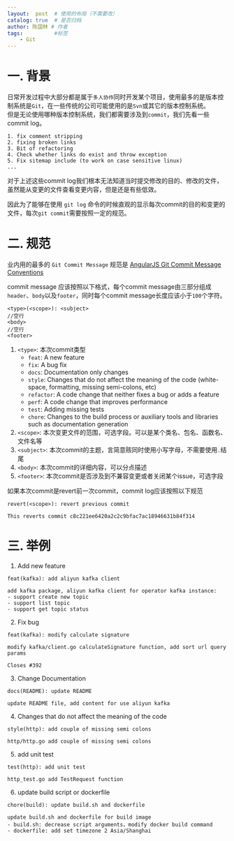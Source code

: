 ```yaml
---
layout:  post  # 使用的布局（不需要改）
catalog: true  # 是否归档
author: 陈国林 # 作者
tags:          #标签
    - Git
---
```


# 一. 背景
日常开发过程中大部分都是属于`多人协作`同时开发某个项目，使用最多的是版本控制系统是`Git`，在一些传统的公司可能使用的是`Svn`或其它的版本控制系统。  
但是无论使用哪种版本控制系统，我们都需要涉及到`commit`，我们先看一些commit log。

```
1. fix comment stripping
2. fixing broken links
3. Bit of refactoring
4. Check whether links do exist and throw exception
5. Fix sitemap include (to work on case sensitive linux)
...
```

对于上述这些commit log我们根本无法知道当时提交修改的目的、修改的文件，虽然能从变更的文件查看变更内容，但是还是有些低效。

因此为了能够在使用 `git log` 命令的时候直观的显示每次commit的目的和变更的文件，每次`git commit`需要按照一定的规范。

# 二. 规范
业内用的最多的 `Git Commit Message` 规范是 [AngularJS Git Commit Message Conventions
](https://docs.google.com/document/d/1QrDFcIiPjSLDn3EL15IJygNPiHORgU1_OOAqWjiDU5Y/edit#heading=h.uyo6cb12dt6w)

commit message 应该按照以下格式，每个commit message由三部分组成 `header`、`body`以及`footer`，同时每个commit message长度应该小于`100`个字符。
```
<type>(<scope>): <subject>
//空行
<body>
//空行
<footer>
```

1. `<type>`: 本次commit类型
    * `feat`: A new feature
    * `fix`: A bug fix
    * `docs`: Documentation only changes
    * `style`: Changes that do not affect the meaning of the code (white-space, formatting, missing semi-colons, etc)
    * `refactor`: A code change that neither fixes a bug or adds a feature
    * `perf`: A code change that improves performance
    * `test`: Adding missing tests
    * `chore`: Changes to the build process or auxiliary tools and libraries such as documentation generation
2. `<scope>`: 本次变更文件的范围，可选字段。可以是某个类名、包名、函数名、文件名等
3. `<subject>`: 本次commit的主题，言简意赅同时使用小写字母，不需要使用`.`结尾
4. `<body>`: 本次commit的详细内容，可以分点描述
5. `<footer>`: 本次commit是否涉及到不兼容变更或者关闭某个issue，可选字段

如果本次commit是revert前一次commit，commit log应该按照以下规范
```
revert(<scope>): revert previous commit

This reverts commit c8c221ee6420a2c2c9bfac7ac18946631b84f314
```

# 三. 举例
1. Add new feature
```
feat(kafka): add aliyun kafka client

add kafka package, aliyun kafka client for operator kafka instance:
- support create new topic
- support list topic
- support get topic status
```

2. Fix bug
```
feat(kafka): modify calculate signature

modify kafka/client.go calculateSignature function, add sort url query params

Closes #392
```

3. Change Documentation
```
docs(README): update README

update README file, add content for use aliyun kafka 
```

4. Changes that do not affect the meaning of the code
```
style(http): add couple of missing semi colons

http/http.go add couple of missing semi colons
```

5. add unit test
```
test(http): add unit test

http_test.go add TestRequest function
```

6. update build script or dockerfile
```
chore(build): update build.sh and dockerfile

update build.sh and dockerfile for build image
- build.sh: decrease script arguments，modify docker build command
- dockerfile: add set timezone 2 Asia/Shanghai
```

